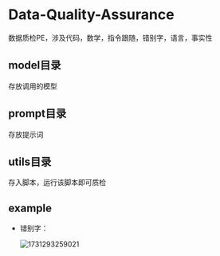 # Data-Quality-Assurance
数据质检PE，涉及代码，数学，指令跟随，错别字，语言，事实性

## model目录
存放调用的模型

## prompt目录

存放提示词

## utils目录
存入脚本，运行该脚本即可质检

## example
  - 错别字：
    
    ![1731293259021](https://github.com/user-attachments/assets/b8ff4da2-a0ce-4e0e-bcf1-ab6d7fde2d72)

    
